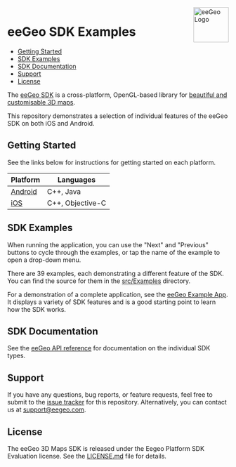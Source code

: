 <a href="http://www.eegeo.com/">
    <img src="http://cdn2.eegeo.com/wp-content/uploads/2016/03/eegeo_logo_quite_big.png" alt="eeGeo Logo" title="eegeo" align="right" height="80px" />
</a>

# eeGeo SDK Examples

* [Getting Started](#getting-started)
* [SDK Examples](#sdk-examples)
* [SDK Documentation](#sdk-documentation)
* [Support](#support)
* [License](#support)

The [eeGeo SDK](http://www.eegeo.com/developers/) is a cross-platform, OpenGL-based library for [beautiful and customisable 3D maps](http://www.eegeo.com).

This repository demonstrates a selection of individual features of the eeGeo SDK on both iOS and Android.

## Getting Started

See the links below for instructions for getting started on each platform.

Platform            | Languages
--------------------|-----------------
[Android](/android) | C++, Java
[iOS](/ios)         | C++, Objective-C

## SDK Examples

When running the application, you can use the "Next" and "Previous" buttons to cycle through the examples, or tap the name of the example to open a drop-down menu.

There are 39 examples, each demonstrating a different feature of the SDK. You can find the source for them in the [src/Examples](https://github.com/eegeo/mobile-sdk-harness/tree/master/src/Examples) directory.

For a demonstration of a complete application, see the [eeGeo Example App](https://github.com/eegeo/mobile-example-app). It displays a variety of SDK features and is a good starting point to learn how the SDK works.

## SDK Documentation

See the [eeGeo API reference](http://cdn1.eegeo.com/docs/mobile-sdk/namespaces.html) for documentation on the individual SDK types.

## Support

If you have any questions, bug reports, or feature requests, feel free to submit to the [issue tracker](https://github.com/eegeo/mobile-sdk-harness/issues) for this repository. Alternatively, you can contact us at [support@eegeo.com](mailto:support@eegeo.com).

## License

The eeGeo 3D Maps SDK is released under the Eegeo Platform SDK Evaluation license. See the [LICENSE.md](https://github.com/eegeo/mobile-sdk-harness/blob/master/LICENSE.md) file for details.